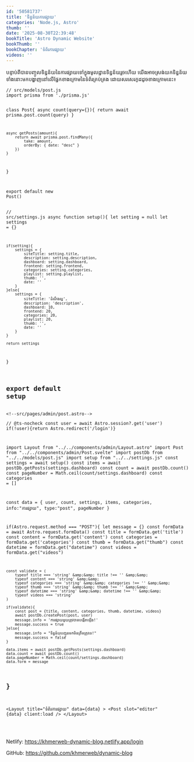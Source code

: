 ```yaml
---
id: '50581737'
title: 'ទិន្នន័យ​ការផ្សាយ'
categories: 'Node.js, Astro'
thumb: ''
date: '2025-08-30T22:39:48'
bookTitle: 'Astro Dynamic Website'
bookThumb: ''
bookChapter: 'ទំព័រ​ការផ្សាយ'
videos: ''
---
```

<p>បន្ទាប់​ពី​បាន​បញ្ចូល​ទិន្នន័យ​នៃ​ការផ្សាយ​​ទៅ​ក្នុង​មូលដ្ឋាន​ទិន្នន័យ​រួច​ហើយ យើង​អាច​ស្រង់​យក​ទិន្នន័យ​ទាំងនោះ​មក​បង្ហាញ​នៅ​លើ​​ផ្នែក​ខាង​ក្រោម​នៃ​ទំព័រ​គ្រប់គ្រង​ ដោយ​សរសេរ​កូដ​​​ដូច​ខាង​ក្រោម​នេះ​​៖</p><pre><code class="js javascript js-code">// src/models/post.js
import prisma from './prisma.js'

class Post{
    async count(query={}){
        return await prisma.post.count(query)
    }

    async getPosts(amount){
        return await prisma.post.findMany({ 
            take: amount, 
            orderBy: { date: "desc" }
        })
    }
}

export default new Post()</code></pre><pre><code class="js javascript js-code">// src/settings.js
async function setup(){
    let setting = null
    let settings = {}

    if(setting){
        settings = {
            siteTitle: setting.title,
            description: setting.description,
            dashboard: setting.dashboard,
            frontend: setting.frontend,
            categories: setting.categories,
            playlist: setting.playlist,
            thumb: '',
            date: ''
        }
    }else{
        settings = {
            siteTitle: 'ដំណឹង​ល្អ',
            description: 'description',
            dashboard: 10,
            frontend: 20,
            categories: 20,
            playlist: 20,
            thumb: '',
            date: ''
        }
    }
    
    return settings
}
 
export default setup</code></pre><pre><code class="js javascript js-code">&lt;!--src/pages/admin/post.astro--&gt;
---
// @ts-nocheck
const user = await Astro.session?.get('user')
if(!user){return Astro.redirect('/login')}

import Layout from "../../components/admin/Layout.astro"
import Post from "../../components/admin/Post.svelte"
import postDb from "../../models/post.js"
import setup from "../../settings.js"
const settings = await setup()
const items = await postDb.getPosts(settings.dashboard)
const count = await postDb.count()
const pageNumber = Math.ceil(count/settings.dashboard)
const categories = []

const data = { user, count, settings, items, categories, info:"ការផ្សាយ", type:"post", pageNumber }

if(Astro.request.method === "POST"){
    let message = {}
    const formData = await Astro.request.formData()
    const title = formData.get('title')
    const content = formData.get('content')
    const categories = formData.get('categories')
    const thumb = formData.get("thumb")
    const datetime = formData.get("datetime")
    const videos = formData.get("videos")

    const validate = (
        typeof title === 'string' &amp;&amp; title !== '' &amp;&amp;
        typeof content === 'string' &amp;&amp;
        typeof categories === 'string' &amp;&amp; categories !== '' &amp;&amp;
        typeof thumb === 'string' &amp;&amp; thumb !== '' &amp;&amp;
        typeof datetime === 'string' &amp;&amp; datetime !== '' &amp;&amp;
        typeof videos === 'string'
    )

    if(validate){
        const post = {title, content, categories, thumb, datetime, videos}
        await postDb.createPost(post, user)
        message.info = 'ការផ្សាយ​មួយ​ត្រូវ​បាន​បង្កើត​ឡើង!'
        message.success = true
    }else{
        message.info = "ទិន្នន័យ​បញ្ជូន​មក​មិន​ត្រឹមត្រូវ​ទេ!"
        message.success = false
    }

    data.items = await postDb.getPosts(settings.dashboard)
    data.count = await postDb.count()
    data.pageNumber = Math.ceil(count/settings.dashboard)
    data.form = message
}
---
 
&lt;Layout title="ទំព័រ​ការផ្សាយ" data={data} &gt;
    &lt;Post slot="editor" {data} client:load /&gt;
&lt;/Layout&gt;</code></pre><p>&nbsp;</p><p>Netlify: <a href="https://khmerweb-dynamic-blog.netlify.app/login">https://khmerweb-dynamic-blog.netlify.app/login</a></p><p>GitHub: <a href="https://github.com/khmerweb/dynamic-blog">https://github.com/khmerweb/dynamic-blog</a></p>